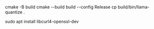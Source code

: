 cmake -B build
cmake --build build --config Release
cp build/bin/llama-quantize .


sudo apt install libcurl4-openssl-dev
